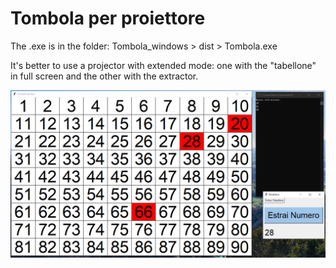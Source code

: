 # Tombola per proiettore

The .exe is in the folder: Tombola_windows > dist > Tombola.exe

It's better to use a projector with extended mode: one with the "tabellone" in full screen and the other with the extractor.

<p align="center"><img src="immagini/whole.JPG" alt="avvia" width="800"></p>
